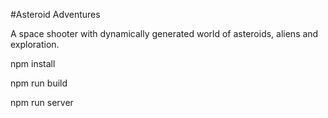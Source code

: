 #Asteroid Adventures


A space shooter with dynamically generated world of asteroids, aliens and exploration. 


npm install 

npm run build

npm run server